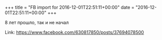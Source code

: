 +++
title = "FB import for 2016-12-01T22:51:11+00:00"
date = "2016-12-01T22:51:11+00:00"
+++

8 лет прошло, так и не начал


Link: <a href="https://www.facebook.com/630817850/posts/37694078500">https://www.facebook.com/630817850/posts/37694078500</a>
